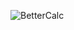 ![BetterCalc](https://user-images.githubusercontent.com/48333019/117423093-9cd5be80-af20-11eb-82a7-aaa831d38f41.PNG)
